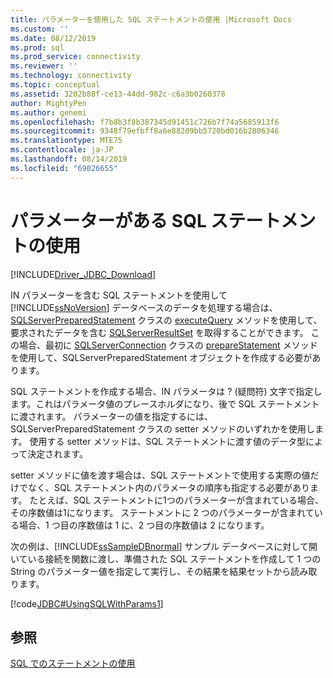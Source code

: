 ```yaml
---
title: パラメーターを使用した SQL ステートメントの使用 |Microsoft Docs
ms.custom: ''
ms.date: 08/12/2019
ms.prod: sql
ms.prod_service: connectivity
ms.reviewer: ''
ms.technology: connectivity
ms.topic: conceptual
ms.assetid: 3202b88f-ce13-44dd-982c-c6a3b0260378
author: MightyPen
ms.author: genemi
ms.openlocfilehash: f7b8b3f8b387345d91451c726b7f74a5685913f6
ms.sourcegitcommit: 9348f79efbff8a6e88209bb5720bd016b2806346
ms.translationtype: MTE75
ms.contentlocale: ja-JP
ms.lasthandoff: 08/14/2019
ms.locfileid: "69026655"
---
```

# <a name="using-an-sql-statement-with-parameters"></a>パラメーターがある SQL ステートメントの使用

[!INCLUDE[Driver_JDBC_Download](../../includes/driver_jdbc_download.md)]

IN パラメーターを含む SQL ステートメントを使用して [!INCLUDE[ssNoVersion](../../includes/ssnoversion-md.md)] データベースのデータを処理する場合は、[SQLServerPreparedStatement](../../connect/jdbc/reference/sqlserverpreparedstatement-class.md) クラスの [executeQuery](../../connect/jdbc/reference/executequery-method-sqlserverpreparedstatement.md) メソッドを使用して、要求されたデータを含む [SQLServerResultSet](../../connect/jdbc/reference/sqlserverresultset-class.md) を取得することができます。 この場合、最初に [SQLServerConnection](../../connect/jdbc/reference/sqlserverconnection-class.md) クラスの [prepareStatement](../../connect/jdbc/reference/preparestatement-method-sqlserverconnection.md) メソッドを使用して、SQLServerPreparedStatement オブジェクトを作成する必要があります。

SQL ステートメントを作成する場合、IN パラメータは ? (疑問符) 文字で指定します。これはパラメータ値のプレースホルダになり、後で SQL ステートメントに渡されます。 パラメーターの値を指定するには、SQLServerPreparedStatement クラスの setter メソッドのいずれかを使用します。 使用する setter メソッドは、SQL ステートメントに渡す値のデータ型によって決定されます。

setter メソッドに値を渡す場合は、SQL ステートメントで使用する実際の値だけでなく、SQL ステートメント内のパラメータの順序も指定する必要があります。 たとえば、SQL ステートメントに1つのパラメーターが含まれている場合、その序数値は1になります。 ステートメントに 2 つのパラメーターが含まれている場合、1 つ目の序数値は 1 に、2 つ目の序数値は 2 になります。

次の例は、[!INCLUDE[ssSampleDBnormal](../../includes/sssampledbnormal_md.md)] サンプル データベースに対して開いている接続を関数に渡し、準備された SQL ステートメントを作成して 1 つの String のパラメーター値を指定して実行し、その結果を結果セットから読み取ります。

[!code[JDBC#UsingSQLWithParams1](../../connect/jdbc/codesnippet/Java/using-an-sql-statement-w_1_1.java)]

## <a name="see-also"></a>参照

[SQL でのステートメントの使用](../../connect/jdbc/using-statements-with-sql.md)
